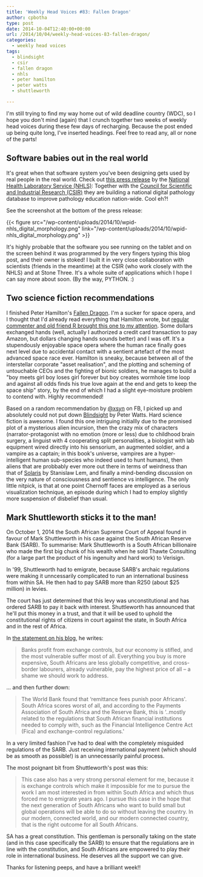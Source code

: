 ```yaml
---
title: 'Weekly Head Voices #83: Fallen Dragon'
author: cpbotha
type: post
date: 2014-10-04T12:40:00+00:00
url: /2014/10/04/weekly-head-voices-83-fallen-dragon/
categories:
  - weekly head voices
tags:
  - blindsight
  - csir
  - fallen dragon
  - nhls
  - peter hamilton
  - peter watts
  - shuttleworth

---
```

I'm still trying to find my way home out of wild deadline country (WDC), so I hope you don't mind (again) that I crunch together two weeks of weekly head voices during these few days of recharging. Because the post ended up being quite long, I've inserted headings. Feel free to read any, all or none of the parts! 

## Software babies out in the real world

It's great when that software system you've been designing gets used by real
people in the real world. Check out <a href="http://www.nhls.ac.za/?page=news&amp;id=4&amp;rid=398">this press
release</a> by the <a href="http://www.nhls.ac.za/">National Health Laboratory
Service (NHLS)</a>: Together with the <a href="http://www.csir.co.za/">Council
for Scientific and Industrial Research (CSIR)</a> they are building a national
digital pathology database to improve pathology education nation-wide. Cool
eh?!

See the screenshot at the bottom of the press release:

{{< figure src="/wp-content/uploads/2014/10/wpid-nhls_digital_morphology.png" link="/wp-content/uploads/2014/10/wpid-nhls_digital_morphology.png" >}}
    
It's highly probable that the software you see running on the tablet and on the
screen behind it was programmed by the very fingers typing this blog post, and
their owner is stoked! I built it in very close collaboration with scientists
(friends in the meantime) at the CSIR (who work closely with the NHLS) and at
Stone Three. It's a whole suite of applications which I hope I can say more
about soon. (By the way, PYTHON. :)

## Two science fiction recommendations

I finished Peter Hamilton's <a href="http://en.wikipedia.org/wiki/Fallen_Dragon">Fallen Dragon</a>. I'm a
sucker for space opera, and I thought that I'd already read everything that
Hamilton wrote, but <a href="http://cpbotha.net/2014/08/07/weekly-head-voices-80-there-can-be-only-one/#comment-148198">regular
commenter and old friend R brought this one to my attention</a>. Some dollars
exchanged hands (well, actually I authorized a credit card transaction to pay
Amazon, but dollars changing hands sounds better) and I was off. It's a
stupendously enjoyable space opera where the human race finally goes next level
due to accidental contact with a sentient artefact of the most advanced space
race ever. Hamilton is sneaky, because between all of the interstellar
corporate "asset realisation", and the plotting and scheming of
untouchable CEOs and the fighting of bionic soldiers, he manages to build a
"boy meets girl boy loses girl forever but boy creates wormhole time loop
and against all odds finds his true love again at the end and gets to keep the
space ship" story, by the end of which I had a slight eye-moisture
problem to contend with. Highly recommended!

Based on a random recommendation by <a href="http://twitter.com/xsyn">@xsyn</a>
on FB, I picked up and absolutely could not put down <a href="http://en.wikipedia.org/wiki/Blindsight_(Watts_novel)">Blindsight</a> by
Peter Watts. Hard science fiction is awesome. I found this one intriguing
initiallly due to the promised plot of a mysterious alien incursion, then the
crazy mix of characters (narrator-protagonist with no emotion (more or less)
due to childhood brain surgery, a linguist with 4 cooperating split
personalities, a biologist with lab equipment wired directly into his
sensorium, an augmented soldier, and a vampire as a captain; in this book's
universe, vampires are a hyper-intelligent human sub-species who indeed used to
hunt humans), then aliens that are probbably ever more out there in terms of
weirdness than that of <a href="http://en.wikipedia.org/wiki/Solaris_(novel)">Solaris</a> by Stanislaw
Lem, and finally a mind-bending discussion on the very nature of consciousness
and sentience vs intelligence. The only little nitpick, is that at one point
Chernoff faces are employed as a serious visualization technique, an episode
during which I had to employ slightly more suspension of disbelief than usual.

## Mark Shuttleworth sticks it to the man!

On October 1, 2014 the South African Supreme Court of Appeal found in favour of
Mark Shuttleworth in his case against the South African Reserve Bank (SARB). To
summarise: Mark Shuttleworth is a South African billionaire who made the first
big chunk of his wealth when he sold Thawte Consulting (for a large part the
product of his ingenuity and hard work) to Verisign.

In '99, Shuttleworth had to emigrate, because SARB's archaic regulations were
making it unncessarily complicated to run an international business from within
SA. He then had to pay SARB more than R250 (about $25 million) in levies.

The court has just determined that this levy was unconstitutional and has
ordered SARB to pay it back with interest. Shuttleworth has announced that
he'll put this money in a trust, and that it will be used to uphold the
constitutional rights of citizens in court against the state, in South Africa
and in the rest of Africa.

In <a href="http://www.markshuttleworth.com/archives/1409">the statement on his blog</a>, he writes:

> Banks profit from exchange controls, but our economy is stifled, and the most
> vulnerable suffer most of all. Everything you buy is more expensive, South
> Africans are less globally competitive, and cross-border labourers, already
> vulnerable, pay the highest price of all – a shame we should work to address.
    
... and then further down:

> The World Bank found that ‘remittance fees punish poor Africans'. South
> Africa scores worst of all, and according to the Payments Association of South
> Africa and the Reserve Bank, this is ‘..mostly related to the regulations
> that South African financial institutions needed to comply with, such as the
> Financial Intelligence Centre Act (Fica) and exchange-control regulations.'
    
In a very limited fashion I've had to deal with the completely misguided
regulations of the SARB. Just receiving international payment (which should be
as smooth as possible!) is an unnecessarily painful process.

The most poignant bit from Shuttleworth's post was this:

> This case also has a very strong personal element for me, because it is
> exchange controls which make it impossible for me to pursue the work I am most
> interested in from within South Africa and which thus forced me to emigrate
> years ago. I pursue this case in the hope that the next generation of South
> Africans who want to build small but global operations will be able to do so
> without leaving the country. In our modern, connected world, and our modern
> connected country, that is the right outcome for all South Africans.
    
SA has a great constitution. This gentleman is personally taking on the state
(and in this case specifically the SARB) to ensure that the regulations are in
line with the constitution, and South Africans are empowered to play their role
in international business. He deserves all the support we can give.

Thanks for listening peeps, and have a brilliant week!!
